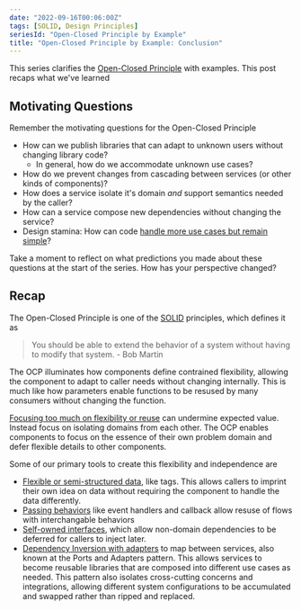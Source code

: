 ```yaml
---
date: "2022-09-16T00:06:00Z"
tags: [SOLID, Design Principles]
seriesId: "Open-Closed Principle by Example"
title: "Open-Closed Principle by Example: Conclusion"
---
```


This series clarifies the [Open-Closed Principle](https://en.wikipedia.org/wiki/Open%E2%80%93closed_principle) with examples. This post recaps what we've learned
<!--more-->

## Motivating Questions

Remember the motivating questions for the Open-Closed Principle
- How can we publish libraries that can adapt to unknown users without changing library code?
  - In general, how do we accommodate unknown use cases?
- How do we prevent changes from cascading between services (or other kinds of components)?
- How does a service isolate it's domain *and* support semantics needed by the caller?
- How can a service compose new dependencies without changing the service?
- Design stamina: How can code [handle more use cases but remain simple](https://blog.cleancoder.com/uncle-bob/2017/03/03/TDD-Harms-Architecture.html)?

Take a moment to reflect on what predictions you made about these questions at the start of the series.
How has your perspective changed? 

## Recap

The Open-Closed Principle is one of the [SOLID](https://en.wikipedia.org/wiki/SOLID) principles, which defines it as
> You should be able to extend the behavior of a system without having to modify that system. - Bob Martin 

The OCP illuminates how components define contrained flexibility, allowing the component to adapt to caller needs without changing internally. This is much like how parameters
enable functions to be resused by many consumers without changing the function.

[Focusing too much on flexibility or reuse](./2022-09-16-5-OCP-anti-examples.md) can undermine expected value. Instead focus on isolating domains from each other. The OCP enables components to focus on the essence of their own problem domain and defer flexible details to other components.

Some of our primary tools to create this flexibility and independence are
- [Flexible or semi-structured data](./2022-09-16-1-OPC-through-Data.md), like tags. This allows callers to imprint their own idea on data without requiring the component to handle the data differently. 
- [Passing behaviors](./2022-09-16-2-OCP-callbacks.md) like event handlers and callback allow resuse of flows with interchangable behaviors
- [Self-owned interfaces](./2022-09-16-3-Interchangable-Dependencies.md), which allow non-domain dependencies to be deferred for callers to inject later.
- [Dependency Inversion with adapters](2022-09-16-4-OCP-as-architecture.md) to map between services, also known at the Ports and Adapters pattern. This allows services to become reusable libraries that are composed into different use cases as needed. This pattern also isolates cross-cutting concerns and integrations, allowing different system configurations to be accumulated and swapped rather than ripped and replaced.

